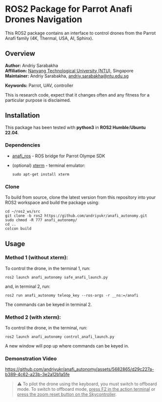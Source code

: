 # ROS2 Package for Parrot Anafi Drones Navigation
This ROS2 package contains an interface to control drones from the Parrot Anafi family (4K, Thermal, USA, AI, Sphinx).

## Overview

**Author:** Andriy Sarabakha<br />
**Affiliation:** [Nanyang Technological University (NTU)](https://www.ntu.edu.sg), Singapore<br />
**Maintainer:** Andriy Sarabakha, andriy.sarabakha@ntu.edu.sg

**Keywords:** Parrot, UAV, controller

This is research code, expect that it changes often and any fitness for a particular purpose is disclaimed.

## Installation

This package has been tested with **python3** in **ROS2 Humble**/**Ubuntu 22.04**.

### Dependencies

- [anafi_ros](https://github.com/andriyukr/anafi_ros) - ROS bridge for Parrot Olympe SDK
      
- (optional) [xterm](https://invisible-island.net/xterm/xterm.html) - terminal emulator:

      sudo apt-get install xterm

### Clone

To build from source, clone the latest version from this repository into your ROS2 workspace and build the package using:

    cd ~/ros2_ws/src
    git clone -b ros2 https://github.com/andriyukr/anafi_autonomy.git
    sudo chmod -R 777 anafi_autonomy/
    cd ..
    colcon build

## Usage

### Method 1 (without xterm):

To control the drone, in the terminal 1, run:

    ros2 launch anafi_autonomy safe_anafi_launch.py

and, in terminal 2, run:

    ros2 run anafi_autonomy teleop_key --ros-args -r __ns:=/anafi
    
The commands can be keyed in terminal 2.
    
### Method 2 (with xterm):

To control the drone, in the terminal, run:

    ros2 launch anafi_autonomy control_anafi_launch.py
    
A new window will pop up where commands can be keyed in.

### Demonstration Video

https://github.com/andriyukr/anafi_autonomy/assets/5682865/d29c227a-b389-4c62-a23b-3e2a12b1a5fe

> :warning: To pilot the drone using the keyboard, you must switch to offboard mode. To switch to offboard mode, <ins>press F2 in the action terminal</ins> or <ins>press the zoom reset button on the Skycontroller</ins>.
